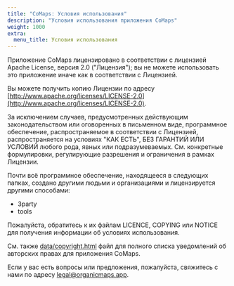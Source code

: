 ```yaml
---
title: "CoMaps: Условия использования"
description: "Условия использования приложения CoMaps"
weight: 1000
extra:
  menu_title: Условия использования
---
```


Приложение CoMaps лицензировано в соответствии с лицензией Apache License, версия 2.0 ("Лицензия");
вы не можете использовать это приложение иначе как в соответствии с Лицензией.

Вы можете получить копию Лицензии по адресу [http://www.apache.org/licenses/LICENSE-2.0](http://www.apache.org/licenses/LICENSE-2.0).

За исключением случаев, предусмотренных действующим законодательством или оговоренных в письменном виде, программное обеспечение, распространяемое в соответствии с Лицензией, распространяется на условиях "КАК ЕСТЬ", БЕЗ ГАРАНТИЙ ИЛИ УСЛОВИЙ любого рода, явных или подразумеваемых. См. конкретные формулировки, регулирующие разрешения и ограничения в рамках Лицензии.

Почти всё программное обеспечение, находящееся в следующих папках, создано другими людьми и
организациями и лицензируется другими способами:

- 3party
- tools

Пожалуйста, обратитесь к их файлам LICENCE, COPYING или NOTICE для получения информации об условиях использования.

См. также [data/copyright.html](https://github.com/organicmaps/organicmaps/blob/master/data/copyright.html)
файл для полного списка уведомлений об авторских правах для приложения CoMaps.

Если у вас есть вопросы или предложения, пожалуйста, свяжитесь с нами по адресу [legal@organicmaps.app](mailto:legal@organicmaps.app).

